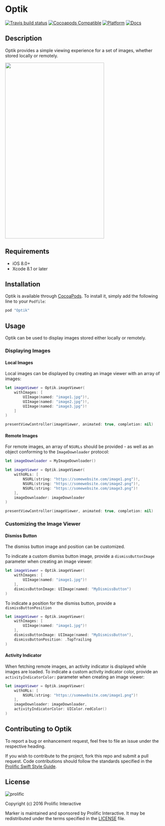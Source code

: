 # Optik

[![Travis build status](https://img.shields.io/travis/prolificinteractive/Optik.svg?style=flat-square)](https://travis-ci.org/prolificinteractive/Optik)
[![Cocoapods Compatible](https://img.shields.io/cocoapods/v/Optik.svg?style=flat-square)](https://img.shields.io/cocoapods/v/Optik.svg)
[![Platform](https://img.shields.io/cocoapods/p/Optik.svg?style=flat-square)](http://cocoadocs.org/docsets/Optik)
[![Docs](https://img.shields.io/cocoapods/metrics/doc-percent/Optik.svg?style=flat-square)](http://cocoadocs.org/docsets/Optik)

## Description

Optik provides a simple viewing experience for a set of images, whether stored locally or remotely.

<img src="https://github.com/prolificinteractive/Optik/blob/master/optik_example.gif" width="320px" height="568px" />

## Requirements

* iOS 8.0+
* Xcode 8.1 or later

## Installation

Optik is available through [CocoaPods](http://cocoapods.org). To install it, simply add the following line to your `Podfile`:

```ruby
pod "Optik"
```

## Usage

Optik can be used to display images stored either locally or remotely.

### Displaying Images

#### Local Images

Local images can be displayed by creating an image viewer with an array of images:

```swift
let imageViewer = Optik.imageViewer(
    withImages: [
		UIImage(named: "image1.jpg")!,
		UIImage(named: "image2.jpg")!,
		UIImage(named: "image3.jpg")!
    ]
)

presentViewController(imageViewer, animated: true, completion: nil)
```

#### Remote Images

For remote images, an array of `NSURLs` should be provided - as well as an object conforming to the `ImageDownloader` protocol:

```swift
let imageDownloader = MyImageDownloader()

let imageViewer = Optik.imageViewer(
    withURLs: [
        NSURL(string: "https://somewebsite.com/image1.png")!,
        NSURL(string: "https://somewebsite.com/image2.png")!,
        NSURL(string: "https://somewebsite.com/image3.png")!
    ],
    imageDownloader: imageDownloader
)

presentViewController(imageViewer, animated: true, completion: nil)
```

### Customizing the Image Viewer

#### Dismiss Button

The dismiss button image and position can be customized.

To indicate a custom dismiss button image, provide a `dismissButtonImage` parameter when creating an image viewer:

```swift
let imageViewer = Optik.imageViewer(
    withImages: [
        UIImage(named: "image1.jpg")!
    ],
    dismissButtonImage: UIImage(named: "MyDismissButton")
)
```

To indicate a position for the dismiss button, provide a `dismissButtonPosition`

```swift
let imageViewer = Optik.imageViewer(
    withImages: [
        UIImage(named: "image1.jpg")!
    ],
    dismissButtonImage: UIImage(named: "MyDismissButton"),
    dismissButtonPosition: .TopTrailing
)
```

#### Activity Indicator

When fetching remote images, an activity indicator is displayed while images are loaded. To indicate a custom activity indicator color, provide an `activityIndicatorColor:` parameter when creating an image viewer:

```swift
let imageViewer = Optik.imageViewer(
    withURLs: [
    	NSURL(string: "https://somewebsite.com/image1.png")!
    ],
    imageDownloader: imageDownloader,
    activityIndicatorColor: UIColor.redColor()
)
```

## Contributing to Optik

To report a bug or enhancement request, feel free to file an issue under the respective heading.

If you wish to contribute to the project, fork this repo and submit a pull request. Code contributions should follow the standards specified in the [Prolific Swift Style Guide](https://github.com/prolificinteractive/swift-style-guide).

## License

![prolific](https://s3.amazonaws.com/prolificsitestaging/logos/Prolific_Logo_Full_Color.png)

Copyright (c) 2016 Prolific Interactive

Marker is maintained and sponsored by Prolific Interactive. It may be redistributed under the terms specified in the [LICENSE] file.

[LICENSE]: ./LICENSE
